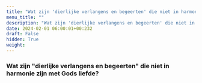 ```yaml
---
title: "Wat zijn 'dierlijke verlangens en begeerten' die niet in harmonie zijn met Gods liefde?"
menu_title: ""
description: "Wat zijn 'dierlijke verlangens en begeerten' die niet in harmonie zijn met Gods liefde?"
date: 2024-02-01 06:00:01+00:232
draft: False
hidden: True
weight:
---
```

### Wat zijn "dierlijke verlangens en begeerten" die niet in harmonie zijn met Gods liefde?


